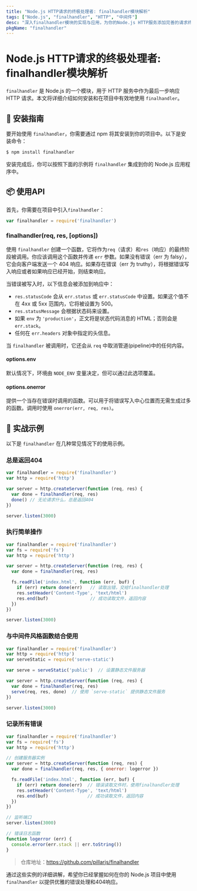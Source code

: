 ```yaml
---
title: "Node.js HTTP请求的终极处理者: finalhandler模块解析"
tags: ["Node.js", "finalhandler", "HTTP", "中间件"]
desc: "深入finalhandler模块的实现与应用，为你的Node.js HTTP服务添加完善的请求终结逻辑。"
pkgName: "finalhandler"
---
```


# Node.js HTTP请求的终极处理者: finalhandler模块解析

`finalhandler` 是 Node.js 的一个模块，用于 HTTP 服务中作为最后一步响应 HTTP 请求。本文将详细介绍如何安装和在项目中有效地使用 `finalhandler`。

## 🚀 安装指南

要开始使用 `finalhandler`，你需要通过 npm 将其安装到你的项目中。以下是安装命令：

```bash
$ npm install finalhandler
```

安装完成后，你可以按照下面的示例将 `finalhandler` 集成到你的 Node.js 应用程序中。

## 📦 使用API

首先，你需要在项目中引入`finalhandler`：

```javascript
var finalhandler = require('finalhandler')
```

### finalhandler(req, res, \[options\])

使用 `finalhandler` 创建一个函数，它将作为`req`（请求）和`res`（响应）的最终阶段被调用。你应该调用这个函数并传递 `err` 参数。如果没有错误（err 为 falsy），它会向客户端发送一个 404 响应。如果存在错误（err 为 truthy），将根据错误写入响应或者如果响应已经开始，则结束响应。

当错误被写入时，以下信息会被添加到响应中：

- `res.statusCode` 会从 `err.status` 或 `err.statusCode` 中设置。如果这个值不在 4xx 或 5xx 范围内，它将被设置为 500。
- `res.statusMessage` 会根据状态码来设置。
- 如果 `env` 为 `'production'`，正文将是状态代码消息的 HTML；否则会是 `err.stack`。
- 任何在 `err.headers` 对象中指定的头信息。

当 `finalhandler` 被调用时，它还会从 `req` 中取消管道(pipeline)中的任何内容。

#### options.env

默认情况下，环境由 `NODE_ENV` 变量决定，但可以通过此选项覆盖。

#### options.onerror

提供一个当存在错误时调用的函数。可以用于将错误写入中心位置而无需生成过多的函数。调用时使用 `onerror(err, req, res)`。

## 🧩 实战示例

以下是 `finalhandler` 在几种常见情况下的使用示例。

### 总是返回404

```javascript
var finalhandler = require('finalhandler')
var http = require('http')

var server = http.createServer(function (req, res) {
  var done = finalhandler(req, res)
  done() // 无论请求什么，总是返回404
})

server.listen(3000)
```

### 执行简单操作

```javascript
var finalhandler = require('finalhandler')
var fs = require('fs')
var http = require('http')

var server = http.createServer(function (req, res) {
  var done = finalhandler(req, res)

  fs.readFile('index.html', function (err, buf) {
    if (err) return done(err)   // 读取出错，交给finalhandler处理
    res.setHeader('Content-Type', 'text/html')
    res.end(buf)                // 成功读取文件，返回内容
  })
})

server.listen(3000)
```

### 与中间件风格函数结合使用

```javascript
var finalhandler = require('finalhandler')
var http = require('http')
var serveStatic = require('serve-static')

var serve = serveStatic('public')  // 设置静态文件服务器

var server = http.createServer(function (req, res) {
  var done = finalhandler(req, res)
  serve(req, res, done)  // 使用 `serve-static` 提供静态文件服务
})

server.listen(3000)
```

### 记录所有错误

```javascript
var finalhandler = require('finalhandler')
var fs = require('fs')
var http = require('http')

// 创建服务器实例
var server = http.createServer(function (req, res) {
  var done = finalhandler(req, res, { onerror: logerror })

  fs.readFile('index.html', function (err, buf) {
    if (err) return done(err)  // 错误读取文件时，使用finalhandler处理
    res.setHeader('Content-Type', 'text/html')
    res.end(buf)               // 成功读取文件，返回内容
  })
})

// 监听端口
server.listen(3000)

// 错误日志函数
function logerror (err) {
  console.error(err.stack || err.toString())
}
```

> 仓库地址：https://github.com/pillarjs/finalhandler

通过这些实例的详细讲解，希望你已经掌握如何在你的 Node.js 项目中使用 `finalhandler` 以提供优雅的错误处理和404响应。